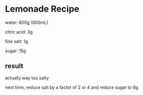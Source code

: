 # Lemonade Recipe

water: $600 \text{g}$ ($600 \text{mL}$)

citric acid: $3 \text{g}$

fine salt: $1 \text{g}$

sugar: $15 \text{g}$

## result

actually way too salty

next time, reduce salt by a factor of $2$ or $4$ and reduce sugar to $6 \text{g}$
